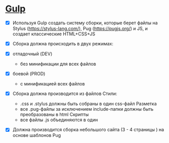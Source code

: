 # [Gulp](https://gulpjs.com/)

- [X] Используя Gulp создать систему сборки, которые берет файлы на Stylus (https://stylus-lang.com/), Pug (https://pugjs.org/) и JS, и создает классические HTML+CSS+JS
- [X] Сборка должна происходить в двух режимах:
- [X] отладочный (DEV)
	+ без минификации для всех файлов
- [X] боевой (PROD)
	+ с минификацией всех файлов 
- [X] Сборка должна производится из файлов 
Стили:
	+ .css и .stylus должны быть собраны в один css-файл
Разметка
	+ все .pug-файлы за исключением include-папки должны быть преобразованы в html
Скрипты
	+ все файлы .js объединяются в один

- [X] Должна производится сборка небольшого сайта (3 -  4 страницы ) на основе шаблонов Pug

